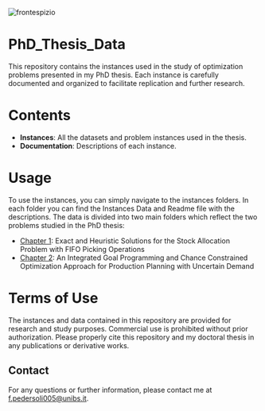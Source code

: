 
![frontespizio](https://github.com/user-attachments/assets/b987c500-c785-46c2-bc8c-e8b26a7d9305)


# PhD_Thesis_Data
This repository contains the instances used in the study of optimization problems presented in my PhD thesis. 
Each instance is carefully documented and organized to facilitate replication and further research.

# Contents
- **Instances**: All the datasets and problem instances used in the thesis.
- **Documentation**: Descriptions of each instance.

# Usage
To use the instances, you can simply navigate to the instances folders. 
In each folder you can find the Instances Data and Readme file with the descriptions.
The data is divided into two main folders which reflect the two problems studied in the PhD thesis:
-  [Chapter 1](https://github.com/Fepeder/PhD_Thesis_Data/tree/main/Chapter%201): Exact and Heuristic Solutions for the Stock Allocation Problem with FIFO Picking Operations
-  [Chapter 2](https://github.com/Fepeder/PhD_Thesis_Data/tree/main/Chapter%202): An Integrated Goal Programming and Chance Constrained Optimization Approach for Production Planning with Uncertain Demand

# Terms of Use
The instances and data contained in this repository are provided for research and study purposes.
Commercial use is prohibited without prior authorization.
Please properly cite this repository and my doctoral thesis in any publications or derivative works.

## Contact
For any questions or further information, please contact me at f.pedersoli005@unibs.it.


